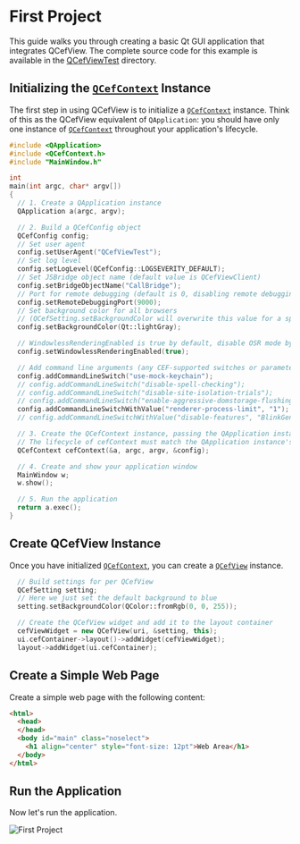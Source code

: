 # First Project

This guide walks you through creating a basic Qt GUI application that integrates QCefView. The complete source code for this example is available in the [QCefViewTest](https://github.com/CefView/QCefView/tree/main/example/QCefViewTest) directory.

## Initializing the [`QCefContext`](/docs/reference/QCefContext) Instance

The first step in using QCefView is to initialize a [`QCefContext`](/docs/reference/QCefContext) instance. Think of this as the QCefView equivalent of `QApplication`: you should have only one instance of [`QCefContext`](/docs/reference/QCefContext) throughout your application's lifecycle.

```cpp
#include <QApplication>
#include <QCefContext.h>
#include "MainWindow.h"

int
main(int argc, char* argv[])
{
  // 1. Create a QApplication instance
  QApplication a(argc, argv);

  // 2. Build a QCefConfig object
  QCefConfig config;
  // Set user agent
  config.setUserAgent("QCefViewTest");
  // Set log level
  config.setLogLevel(QCefConfig::LOGSEVERITY_DEFAULT);
  // Set JSBridge object name (default value is QCefViewClient)
  config.setBridgeObjectName("CallBridge");
  // Port for remote debugging (default is 0, disabling remote debugging)
  config.setRemoteDebuggingPort(9000);
  // Set background color for all browsers
  // (QCefSetting.setBackgroundColor will overwrite this value for a specific browser instance)
  config.setBackgroundColor(Qt::lightGray);

  // WindowlessRenderingEnabled is true by default, disable OSR mode by setting it to false
  config.setWindowlessRenderingEnabled(true);

  // Add command line arguments (any CEF-supported switches or parameters)
  config.addCommandLineSwitch("use-mock-keychain");
  // config.addCommandLineSwitch("disable-spell-checking");
  // config.addCommandLineSwitch("disable-site-isolation-trials");
  // config.addCommandLineSwitch("enable-aggressive-domstorage-flushing");
  config.addCommandLineSwitchWithValue("renderer-process-limit", "1");
  // config.addCommandLineSwitchWithValue("disable-features", "BlinkGenPropertyTrees,TranslateUI,site-per-process");

  // 3. Create the QCefContext instance, passing the QApplication instance and config
  // The lifecycle of cefContext must match the QApplication instance's lifecycle
  QCefContext cefContext(&a, argc, argv, &config);

  // 4. Create and show your application window
  MainWindow w;
  w.show();

  // 5. Run the application
  return a.exec();
}
```

## Create QCefView Instance

Once you have initialized [`QCefContext`](/docs/reference/QCefContext), you can create a [`QCefView`](/docs/reference/QCefView) instance.

```cpp
  // Build settings for per QCefView
  QCefSetting setting;
  // Here we just set the default background to blue
  setting.setBackgroundColor(QColor::fromRgb(0, 0, 255));

  // Create the QCefView widget and add it to the layout container
  cefViewWidget = new QCefView(uri, &setting, this);
  ui.cefContainer->layout()->addWidget(cefViewWidget);
  layout->addWidget(ui.cefContainer);
```

## Create a Simple Web Page

Create a simple web page with the following content:

```html
<html>
  <head>
  </head>
  <body id="main" class="noselect">
    <h1 align="center" style="font-size: 12pt">Web Area</h1>
  </body>
</html>
```

## Run the Application

Now let's run the application.

![First Project](/img/guide/first-project.png)